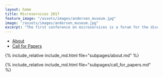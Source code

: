 ```yaml
---
layout: home
title: Microservices 2017
feature_image: "/assets/images/andersen_museum.jpg"
image: "/assets/images/andersen_museum.jpg"
excerpt: "The first conference on microservices is a forum for the discussion of all aspects of designing and programming microservice architectures. Both theoretical and experimental contributions are welcome, on topics ranging from formal frameworks to experience reports."
---
```


<ul class="nav nav-tabs nav-justified">
  <li role="presentation" class="active"><a href="#about">About</a></li>
  <li role="presentation"><a href="#cfp">Call for Papers</a></li>
</ul>

<div class="tab-content">
<div role="tabpanel" class="tab-pane active" id="about">
  
  {% include_relative include_md.html file="subpages/about.md" %}

</div>

<div role="tabpanel" class="tab-pane" id="cfp">

  {% include_relative include_md.html file="subpages/call_for_papers.md" %}

</div>

</div>

<script>
$('.nav-tabs li a').click(function (e){e.preventDefault();$(this).tab('show');})
</script>
